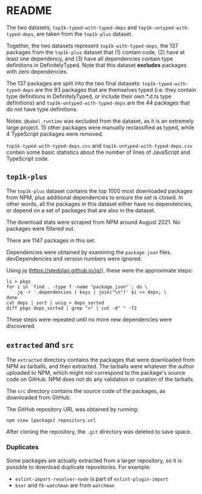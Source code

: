 # README

The two datasets, `top1k-typed-with-typed-deps` and
`top1k-untyped-with-typed-deps`, are taken from the `top1k-plus` dataset.

Together, the two datasets represent `top1k-with-typed-deps`, the 137 packages
from the `top1k-plus` dataset that (1) contain code, (2) have at least one
dependency, and (3) have all dependencies contain type definitions in
DefinitelyTyped. Note that this dataset **excludes** packages with zero
dependencies.

The 137 packages are split into the two final datasets:
`top1k-typed-with-typed-deps` are the 93 packages that are themselves typed
(i.e. they contain type definitions in DefinitelyTyped, or include their own
*.d.ts type definitions) and `top1k-untyped-with-typed-deps` are the 44 packages
that do not have type definitions.

Notes: `@babel_runtime` was excluded from the dataset, as it is an extremely
large project. 15 other packages were manually reclassified as typed, while 4
TypeScript packages were removed.

`top1k-typed-with-typed-deps.csv` and `top1k-untyped-with-typed-deps.csv`
contain some basic statistics about the number of lines of JavaScript and
TypeScript code.

## `top1k-plus`

The `top1k-plus` dataset contains the top 1000 most downloaded packages from
NPM, plus additional dependencies to ensure the set is closed. In other words,
all the packages in this dataset either have no dependencies, or depend on a
set of packages that are also in the dataset.

The download stats were scraped from NPM around August 2021. No packages were
filtered out.

There are 1147 packages in this set.

Dependencies were obtained by examining the `package.json` files.
devDependencies and version numbers were ignored.

Using jq (https://stedolan.github.io/jq/), these were the approximate steps:

    ls > pkgs
    for i in `find . -type f -name "package.json"`; do \
        jq -r '.dependencies | keys | join("\n")' $i >> deps; \
    done
    cat deps | sort | uniq > deps_sorted
    diff pkgs deps_sorted | grep ">" | cut -d" " -f2

These steps were repeated until no more new dependencies were discovered.

## `extracted` and `src`

The `extracted` directory contains the packages that were downloaded from NPM
as tarballs, and then extracted. The tarballs were whatever the author uploaded
to NPM, which might not correspond to the package's source code on GitHub. NPM
does not do any validation or curation of the tarballs.

The `src` directory contains the source code of the packages, as downloaded
from GitHub.

The GitHub repository URL was obtained by running:

    npm view [package] repository.url

After cloning the repository, the `.git` directory was deleted to save space.

### Duplicates

Some packages are actually extracted from a larger repository, so it is possible
to download duplicate repositories. For example:

  * `eslint-import-resolver-node` is part of `eslint-plugin-import`
  * `bser` and `fb-watchman` are from `watchman`
